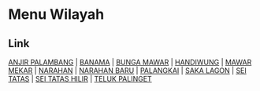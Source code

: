 # Menu Wilayah

## Link

[ANJIR PALAMBANG](https://github.com/gigit-pemilu/pemilu-2024-62-kalimantan-tengah/tree/main/pileg-dpr/hitung-suara/sub/62-kalimantan-tengah/sub/03-kapuas/sub/06-pulau-petak/sub/2006-anjir-palambang)
 | 
[BANAMA](https://github.com/gigit-pemilu/pemilu-2024-62-kalimantan-tengah/tree/main/pileg-dpr/hitung-suara/sub/62-kalimantan-tengah/sub/03-kapuas/sub/06-pulau-petak/sub/2011-banama)
 | 
[BUNGA MAWAR](https://github.com/gigit-pemilu/pemilu-2024-62-kalimantan-tengah/tree/main/pileg-dpr/hitung-suara/sub/62-kalimantan-tengah/sub/03-kapuas/sub/06-pulau-petak/sub/2002-bunga-mawar)
 | 
[HANDIWUNG](https://github.com/gigit-pemilu/pemilu-2024-62-kalimantan-tengah/tree/main/pileg-dpr/hitung-suara/sub/62-kalimantan-tengah/sub/03-kapuas/sub/06-pulau-petak/sub/2005-handiwung)
 | 
[MAWAR MEKAR](https://github.com/gigit-pemilu/pemilu-2024-62-kalimantan-tengah/tree/main/pileg-dpr/hitung-suara/sub/62-kalimantan-tengah/sub/03-kapuas/sub/06-pulau-petak/sub/2010-mawar-mekar)
 | 
[NARAHAN](https://github.com/gigit-pemilu/pemilu-2024-62-kalimantan-tengah/tree/main/pileg-dpr/hitung-suara/sub/62-kalimantan-tengah/sub/03-kapuas/sub/06-pulau-petak/sub/2004-narahan)
 | 
[NARAHAN BARU](https://github.com/gigit-pemilu/pemilu-2024-62-kalimantan-tengah/tree/main/pileg-dpr/hitung-suara/sub/62-kalimantan-tengah/sub/03-kapuas/sub/06-pulau-petak/sub/2012-narahan-baru)
 | 
[PALANGKAI](https://github.com/gigit-pemilu/pemilu-2024-62-kalimantan-tengah/tree/main/pileg-dpr/hitung-suara/sub/62-kalimantan-tengah/sub/03-kapuas/sub/06-pulau-petak/sub/2007-palangkai)
 | 
[SAKA LAGON](https://github.com/gigit-pemilu/pemilu-2024-62-kalimantan-tengah/tree/main/pileg-dpr/hitung-suara/sub/62-kalimantan-tengah/sub/03-kapuas/sub/06-pulau-petak/sub/2001-saka-lagon)
 | 
[SEI TATAS](https://github.com/gigit-pemilu/pemilu-2024-62-kalimantan-tengah/tree/main/pileg-dpr/hitung-suara/sub/62-kalimantan-tengah/sub/03-kapuas/sub/06-pulau-petak/sub/2003-sei-tatas)
 | 
[SEI TATAS HILIR](https://github.com/gigit-pemilu/pemilu-2024-62-kalimantan-tengah/tree/main/pileg-dpr/hitung-suara/sub/62-kalimantan-tengah/sub/03-kapuas/sub/06-pulau-petak/sub/2009-sei-tatas-hilir)
 | 
[TELUK PALINGET](https://github.com/gigit-pemilu/pemilu-2024-62-kalimantan-tengah/tree/main/pileg-dpr/hitung-suara/sub/62-kalimantan-tengah/sub/03-kapuas/sub/06-pulau-petak/sub/2008-teluk-palinget)

